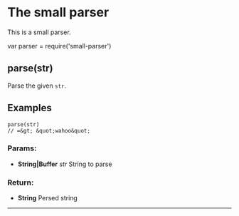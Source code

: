 

<!-- Start /home/charles/Repositories/doxstrap/examples/fixtures/small-parser.coffee -->



# The small parser

This is a small parser.

   var parser = require('small-parser')








## parse(str)
Parse the given `str`.

## Examples

    parse(str)
    // =&gt; &quot;wahoo&quot;


### Params: 

* **String|Buffer** *str* String to parse




### Return:

* **String** Persed string


---




<!-- End /home/charles/Repositories/doxstrap/examples/fixtures/small-parser.coffee -->

